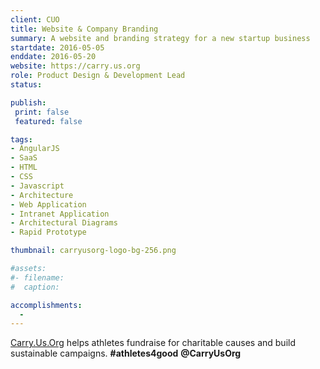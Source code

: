 ```yaml
---
client: CUO
title: Website & Company Branding
summary: A website and branding strategy for a new startup business
startdate: 2016-05-05
enddate: 2016-05-20
website: https://carry.us.org
role: Product Design & Development Lead
status: 

publish:
 print: false
 featured: false

tags:
- AngularJS
- SaaS
- HTML
- CSS
- Javascript
- Architecture
- Web Application
- Intranet Application
- Architectural Diagrams
- Rapid Prototype

thumbnail: carryusorg-logo-bg-256.png

#assets: 
#- filename: 
#  caption: 

accomplishments: 
  -  
---
```


[Carry.Us.Org](http://carry.us.org) helps athletes fundraise for charitable causes and build sustainable campaigns. **#athletes4good** **@CarryUsOrg**

